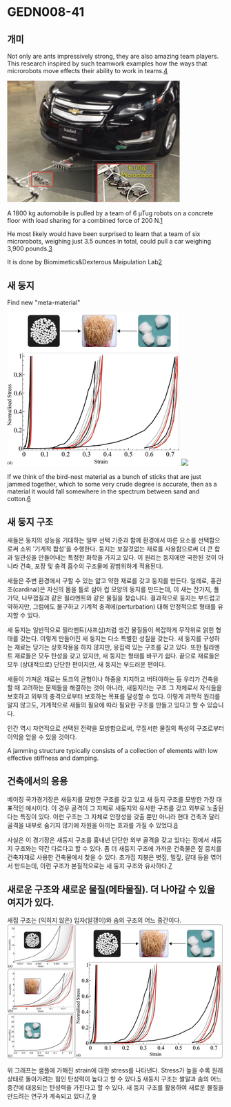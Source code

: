 # GEDN008-41
## 개미
Not only are ants impressively strong, they are also amazing team players.  This research inspired by such teamwork examples how the ways that microrobots move effects their ability to work in teams.[4]

<img src = ./images/bots.png width = 400px>

A 1800 kg automobile is pulled by a team of 6 µTug robots on a concrete floor with load sharing for a combined force of 200 N.[1]

He most likely would have been surprised to learn that a team of six microrobots, weighing just 3.5 ounces in total, could pull a car weighing 3,900 pounds.[3]

It is done by Biomimetics&Dexterous Maipulation Lab[2]

[1]: https://ieeexplore.ieee.org/document/7407333 "Let’s All Pull Together"
[2]: http://bdml.stanford.edu/ "BDML LAB"
[3]: https://www.nytimes.com/2016/03/14/technology/modeled-after-ants-teams-of-tiny-robots-can-move-2-ton-car.html "Modeled After Ants, Teams of Tiny Robots Can Move 2-Ton Car"
[4]: https://www.youtube.com/watch?v=wU8Q7gIdiMI "Let's all Pull Together: movie"

## 새 둥지
Find new "meta-material"

<img src = ./images/nest.png width = 400px>
<img src = nest.gif>

If we think of the bird-nest material as a bunch of sticks that are just jammed together, which to some very crude degree is accurate, then as a material it would fall somewhere in the spectrum between sand and cotton.[6]





[5]: https://aip.scitation.org/doi/10.1063/1.5132809 "Mechanics of randomly packed filaments—The “bird nest” as meta-material"
[6]: https://www.nytimes.com/2020/03/17/science/why-birds-are-the-worlds-best-engineers.html "Why Birds Are the World’s Best Engineers"

## 새 둥지 구조

새들은 둥지의 성능을 기대하는 일부 선택 기준과 함께 환경에서 마른 요소를 선택함으로써 소위 '기계적 합성'을 수행한다. 둥지는 보잘것없는 재료를 사용함으로써 더 큰 합과 일관성을 만들어내는 특정한 화학을 가지고 있다. 이 원리는 둥지에만 국한된 것이 아니라 건축, 포장 및 충격 흡수의 구조물에 광범위하게 적용된다.

새들은 주변 환경에서 구할 수 있는 얇고 약한 재료를 갖고 둥지를 만든다. 일례로, 홍관조(cardinal)은 자신의 몸을 틀로 삼아 컵 모양의 둥지를 만드는데, 이 새는 잔가지, 풀가닥, 나무껍질과 같은 필라멘트와 같은 물질을 찾습니다. 결과적으로 둥지는 부드럽고 약하지만, 그럼에도 불구하고 기계적 충격에(perturbation) 대해 안정적으로 형태를 유지할 수 있다.

새 둥지는 일반적으로 필라멘트(샤프심)처럼 생긴 물질들이 복잡하게 무작위로 얽힌 형태를 갖는다. 이렇게 만들어진 새 둥지는 다소 특별한 성질을 갖는다. 새 둥지를 구성하는 재료는 당기는 상호작용을 하지 않지만, 응집력 있는 구조를 갖고 있다. 또한 필라멘트 재료들은 모두 탄성을 갖고 있지만, 새 둥지는 형태를 바꾸기 쉽다. 끝으로 재료들은 모두 (상대적으로) 단단한 편이지만, 새 둥지는 부드러운 편이다.

새들이 가져온 재료는 토크의 균형이나 하중을 지지하고 버텨야하는 등 우리가 건축을 할 때 고려하는 문제들을 해결하는 것이 아니라, 새둥지라는 구조 그 자체로서 자식들을 보호하고 외부의 충격으로부터 보호하는 목표를 달성할 수 있다. 이렇게 과학적 원리를 알지 않고도, 기계적으로 새들의 필요에 따라 필요한 구조를 만들고 있다고 할 수 있습니다. 

인간 역시 자연적으로 선택된 전략을 모방함으로써, 무질서한 물질의 특성의 구조로부터 이익을 얻을 수 있을 것이다.

A jamming structure typically consists of a collection of elements with low effective stiffness and damping.

## 건축에서의 응용
베이징 국가경기장은 새둥지를 모방한 구조를 갖고 있고 새 둥지 구조를 모방한 가장 대표적인 예시이다. 이 경우 골격이 그 자체로 새둥지와 유사한 구조를 갖고 외부로 노출된다는 특징이 있다. 이런 구조는 그 자체로 안정성을 갖출 뿐만 아니라 현대 건축과 달리 골격을 내부로 숨기지 않기에 자원을 아끼는 효과를 가질 수 있었다.[8]

사실은 이 경기장은 새둥지 구조를 흉내낸 단단한 외부 골격을 갖고 있다는 점에서 새둥지 구조와는 약간 다르다고 할 수 있다. 좀 더 새둥지 구조에 가까운 건축물은 짚 뭉치를 건축자재로 사용한 건축물에서 찾을 수 있다. 초가집 지붕은 볏짚, 밀짚, 갈대 등을 엮어서 만드는데, 이런 구조가 본질적으로는 새 둥지 구조와 유사하다.[7]

## 새로운 구조와 새로운 물질(메타물질). 더 나아갈 수 있을 여지가 있다.
새집 구조는 (익히지 않은) 입자(알갱이)와 솜의 구조의 어느 중간이다.
<img src = ./images/graph.jpg>

위 그래프는 샘플에 가해진 strain에 대한 stress를 나타낸다. Stress가 높을 수록 원래 상태로 돌아가려는 힘인 탄성력이 높다고 할 수 있다.[5]
새둥지 구조는 쌀알과 솜의 어느 중간에 대응되는 탄성력을 가진다고 할 수 있다. 
새 둥지 구조를 활용하여 새로운 물질을 만드려는 연구가 계속되고 있다.[7], [9]



[7]: https://www.nature.com/articles/s41563-022-01280-8 "2022현재"
[8]: https://www.mcgill.ca/architecture/files/architecture/BiomimicrySSEFessay2007.pdf "Beijing Stadium 2008"
[9]: https://journals.aps.org/prl/abstract/10.1103/PhysRevLett.128.198003 "PRL"

